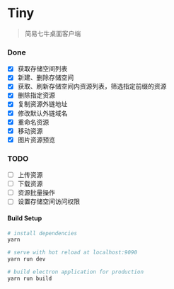 # Tiny

> 简易七牛桌面客户端

### Done
* [x] 获取存储空间列表
* [x] 新建、删除存储空间
* [x] 获取、刷新存储空间内资源列表，筛选指定前缀的资源
* [x] 删除指定资源
* [x] 复制资源外链地址
* [x] 修改默认外链域名
* [x] 重命名资源
* [x] 移动资源
* [x] 图片资源预览

### TODO
* [ ] 上传资源
* [ ] 下载资源
* [ ] 资源批量操作
* [ ] 设置存储空间访问权限

#### Build Setup

``` bash
# install dependencies
yarn

# serve with hot reload at localhost:9090
yarn run dev

# build electron application for production
yarn run build
```
